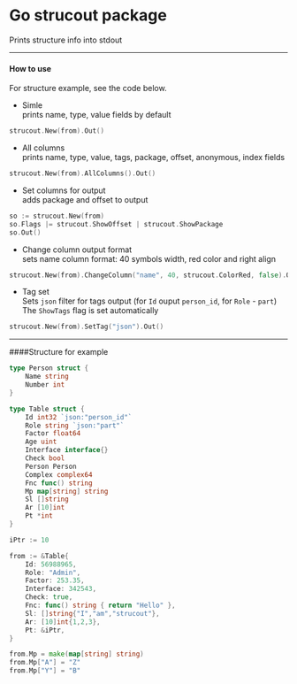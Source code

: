 # Go strucout package
Prints structure info into stdout

---

#### How to use
For structure example, see the code below.   

+ Simle\
prints name, type, value fields by default
```go
strucout.New(from).Out()
````
+ All columns\
prints name, type, value, tags, package, offset, anonymous, index fields
```go
strucout.New(from).AllColumns().Out()
```
+ Set columns for output\
adds package and offset to output
 ```go
 so := strucout.New(from)
 so.Flags |= strucout.ShowOffset | strucout.ShowPackage
 so.Out()
 ````
+ Change column output format\
sets name column format: 40 symbols width, red color and right align
 ```go
 strucout.New(from).ChangeColumn("name", 40, strucout.ColorRed, false).Out()
 ````
 + Tag set \
 Sets `json` filter for tags output (for `Id` ouput `person_id`, for `Role` - `part`)\
 The `ShowTags` flag is set automatically 
 ```go
strucout.New(from).SetTag("json").Out()
````
---
        
####Structure for example 	
```go
type Person struct {
    Name string
    Number int
}

type Table struct {
    Id int32 `json:"person_id"`
    Role string `json:"part"`
    Factor float64
    Age uint
    Interface interface{}
    Check bool
    Person Person
    Complex complex64
    Fnc func() string
    Mp map[string] string
    Sl []string
    Ar [10]int
    Pt *int
}

iPtr := 10

from := &Table{
    Id: 56988965,
    Role: "Admin",
    Factor: 253.35,
    Interface: 342543,
    Check: true,
    Fnc: func() string { return "Hello" },
    Sl: []string{"I","am","strucout"},
    Ar: [10]int{1,2,3},
    Pt: &iPtr,
}

from.Mp = make(map[string] string)
from.Mp["A"] = "Z"
from.Mp["Y"] = "B"
```